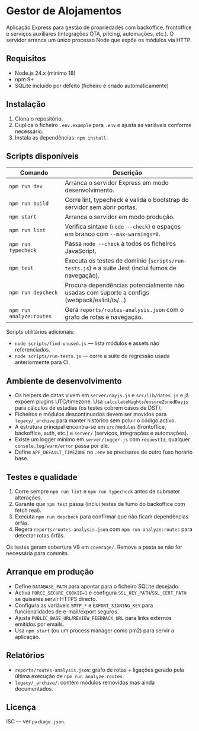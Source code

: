 # Gestor de Alojamentos

Aplicação Express para gestão de propriedades com backoffice, frontoffice e serviços
auxiliares (integrações OTA, pricing, automações, etc.). O servidor arranca um único
processo Node que expõe os módulos via HTTP.

## Requisitos

- Node.js 24.x (mínimo 18)
- npm 9+
- SQLite incluído por defeito (ficheiro é criado automaticamente)

## Instalação

1. Clona o repositório.
2. Duplica o ficheiro `.env.example` para `.env` e ajusta as variáveis conforme necessário.
3. Instala as dependências: `npm install`.

## Scripts disponíveis

| Comando | Descrição |
| --- | --- |
| `npm run dev` | Arranca o servidor Express em modo desenvolvimento. |
| `npm run build` | Corre lint, typecheck e valida o bootstrap do servidor sem abrir portas. |
| `npm start` | Arranca o servidor em modo produção. |
| `npm run lint` | Verifica sintaxe (`node --check`) e espaços em branco com `--max-warnings=0`. |
| `npm run typecheck` | Passa `node --check` a todos os ficheiros JavaScript. |
| `npm test` | Executa os testes de domínio (`scripts/run-tests.js`) e a suite Jest (inclui fumos de navegação). |
| `npm run depcheck` | Procura dependências potencialmente não usadas com suporte a configs (webpack/eslint/ts/...) |
| `npm run analyze:routes` | Gera `reports/routes-analysis.json` com o grafo de rotas e navegação. |

Scripts utilitários adicionais:

- `node scripts/find-unused.js` — lista módulos e assets não referenciados.
- `node scripts/run-tests.js` — corre a suite de regressão usada anteriormente para CI.

## Ambiente de desenvolvimento

- Os helpers de datas vivem em `server/dayjs.js` e `src/lib/dates.js` e já expõem plugins UTC/timezone. Usa `calculateNights`/`ensureZonedDayjs` para cálculos de estadias (os testes cobrem casos de DST).
- Ficheiros e módulos descontinuados devem ser movidos para `legacy/_archive` para manter
histórico sem poluir o código activo.
- A estrutura principal encontra-se em `src/modules` (frontoffice, backoffice, auth, etc.) e
`server/` (serviços, integrações e automações).
- Existe um logger mínimo em `server/logger.js` com `requestId`; qualquer `console.log/warn/error` passa por ele.
- Define `APP_DEFAULT_TIMEZONE` no `.env` se precisares de outro fuso horário base.

## Testes e qualidade

1. Corre sempre `npm run lint` e `npm run typecheck` antes de submeter alterações.
2. Garante que `npm test` passa (inclui testes de fumo do backoffice com fetch real).
3. Executa `npm run depcheck` para confirmar que não ficam dependências órfãs.
4. Regera `reports/routes-analysis.json` com `npm run analyze:routes` para detectar rotas órfãs.

Os testes geram cobertura V8 em `coverage/`. Remove a pasta se não for necessária para commits.

## Arranque em produção

- Define `DATABASE_PATH` para apontar para o ficheiro SQLite desejado.
- Activa `FORCE_SECURE_COOKIE=1` e configura `SSL_KEY_PATH`/`SSL_CERT_PATH` se quiseres servir HTTPS directo.
- Configura as variáveis `SMTP_*` e `EXPORT_SIGNING_KEY` para funcionalidades de e-mail/export seguros.
- Ajusta `PUBLIC_BASE_URL`/`REVIEW_FEEDBACK_URL` para links externos emitidos por emails.
- Usa `npm start` (ou um process manager como pm2) para servir a aplicação.

## Relatórios

- `reports/routes-analysis.json`: grafo de rotas + ligações gerado pela última execução de `npm run analyze:routes`.
- `legacy/_archive/`: contém módulos removidos mas ainda documentados.

## Licença

ISC — ver `package.json`.
